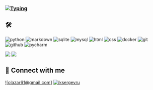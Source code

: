 ### [![Typing](https://readme-typing-svg.herokuapp.com?color=%2336BCF7&lines=👋+Hi+there!+I'm+Oleg!+%20🙏)](http://)


## 🛠
![python](https://img.shields.io/badge/python%20-%2314354C.svg?&style=for-the-badge&logo=python&logoColor=white)
![markdown](https://img.shields.io/badge/markdown-%23000000.svg?&style=for-the-badge&logo=markdown&logoColor=white)
![sqlite](https://img.shields.io/badge/sqlite-%2307405e.svg?&style=for-the-badge&logo=sqlite&logoColor=white)
![mysql](https://img.shields.io/badge/mysql-%2300f.svg?&style=for-the-badge&logo=mysql&logoColor=white)
![html](https://img.shields.io/badge/html%20-%23E34F26.svg?&style=for-the-badge&logo=html5&logoColor=white)
![css](https://img.shields.io/badge/css%20-%231572B6.svg?&style=for-the-badge&logo=css3&logoColor=white) 
![docker](https://img.shields.io/badge/docker-%232496ED.svg?&style=for-the-badge&logo=docker&logoColor=white)
![git](https://img.shields.io/badge/git%20-%23F05033.svg?&style=for-the-badge&logo=git&logoColor=white) 
![github](https://img.shields.io/badge/github%20actions%20-%232671E5.svg?&style=for-the-badge&logo=github%20actions&logoColor=white) 
![pycharm](https://img.shields.io/badge/pycharm-%23000000.svg?&style=for-the-badge&logo=pycharm&logoColor=white)


![](https://gist.github.com/bgoonz/435f42a8617fbb854418d84a097073c8)
![](https://shields.io)


## 🤝 Connect with me

[![olazar61@gmail.com]](mailto:olazar61@gmail.com)
[![iksergeyru](https://img.shields.io/badge/@iksergeyru-2CA5E0?style=for-the-badge&logo=telegram&logoColor=white)](https://t.me/iksergeyru)

<!--
**AzarnykhOleg/AzarnykhOleg** is a ✨ _special_ ✨ repository because its `README.md` (this file) appears on your GitHub profile.

Here are some ideas to get you started:

- 🔭 I’m currently working on ...
- 🌱 I’m currently learning ...
- 👯 I’m looking to collaborate on ...
- 🤔 I’m looking for help with ...
- 💬 Ask me about ...
- 📫 How to reach me: ...
- 😄 Pronouns: ...
- ⚡ Fun fact: ...
-->
